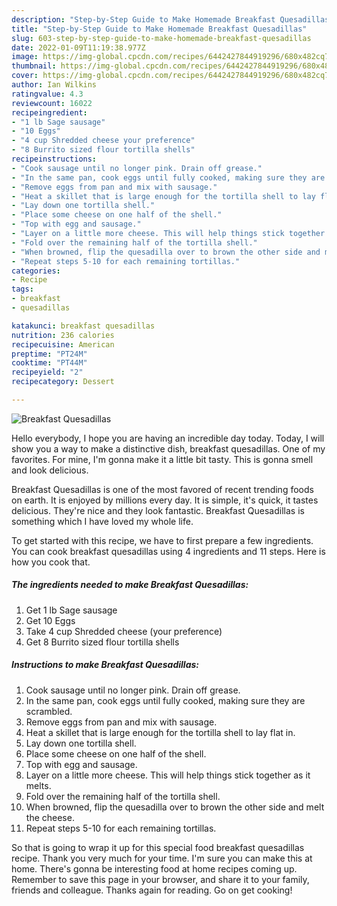 ```yaml
---
description: "Step-by-Step Guide to Make Homemade Breakfast Quesadillas"
title: "Step-by-Step Guide to Make Homemade Breakfast Quesadillas"
slug: 603-step-by-step-guide-to-make-homemade-breakfast-quesadillas
date: 2022-01-09T11:19:38.977Z
image: https://img-global.cpcdn.com/recipes/6442427844919296/680x482cq70/breakfast-quesadillas-recipe-main-photo.jpg
thumbnail: https://img-global.cpcdn.com/recipes/6442427844919296/680x482cq70/breakfast-quesadillas-recipe-main-photo.jpg
cover: https://img-global.cpcdn.com/recipes/6442427844919296/680x482cq70/breakfast-quesadillas-recipe-main-photo.jpg
author: Ian Wilkins
ratingvalue: 4.3
reviewcount: 16022
recipeingredient:
- "1 lb Sage sausage"
- "10 Eggs"
- "4 cup Shredded cheese your preference"
- "8 Burrito sized flour tortilla shells"
recipeinstructions:
- "Cook sausage until no longer pink. Drain off grease."
- "In the same pan, cook eggs until fully cooked, making sure they are scrambled."
- "Remove eggs from pan and mix with sausage."
- "Heat a skillet that is large enough for the tortilla shell to lay flat in."
- "Lay down one tortilla shell."
- "Place some cheese on one half of the shell."
- "Top with egg and sausage."
- "Layer on a little more cheese. This will help things stick together as it melts."
- "Fold over the remaining half of the tortilla shell."
- "When browned, flip the quesadilla over to brown the other side and melt the cheese."
- "Repeat steps 5-10 for each remaining tortillas."
categories:
- Recipe
tags:
- breakfast
- quesadillas

katakunci: breakfast quesadillas 
nutrition: 236 calories
recipecuisine: American
preptime: "PT24M"
cooktime: "PT44M"
recipeyield: "2"
recipecategory: Dessert

---
```



![Breakfast Quesadillas](https://img-global.cpcdn.com/recipes/6442427844919296/680x482cq70/breakfast-quesadillas-recipe-main-photo.jpg)

Hello everybody, I hope you are having an incredible day today. Today, I will show you a way to make a distinctive dish, breakfast quesadillas. One of my favorites. For mine, I'm gonna make it a little bit tasty. This is gonna smell and look delicious.

Breakfast Quesadillas is one of the most favored of recent trending foods on earth. It is enjoyed by millions every day. It is simple, it's quick, it tastes delicious. They're nice and they look fantastic. Breakfast Quesadillas is something which I have loved my whole life.




To get started with this recipe, we have to first prepare a few ingredients. You can cook breakfast quesadillas using 4 ingredients and 11 steps. Here is how you cook that.

<!--inarticleads1-->

##### The ingredients needed to make Breakfast Quesadillas:

1. Get 1 lb Sage sausage
1. Get 10 Eggs
1. Take 4 cup Shredded cheese (your preference)
1. Get 8 Burrito sized flour tortilla shells




<!--inarticleads2-->

##### Instructions to make Breakfast Quesadillas:

1. Cook sausage until no longer pink. Drain off grease.
1. In the same pan, cook eggs until fully cooked, making sure they are scrambled.
1. Remove eggs from pan and mix with sausage.
1. Heat a skillet that is large enough for the tortilla shell to lay flat in.
1. Lay down one tortilla shell.
1. Place some cheese on one half of the shell.
1. Top with egg and sausage.
1. Layer on a little more cheese. This will help things stick together as it melts.
1. Fold over the remaining half of the tortilla shell.
1. When browned, flip the quesadilla over to brown the other side and melt the cheese.
1. Repeat steps 5-10 for each remaining tortillas.




So that is going to wrap it up for this special food breakfast quesadillas recipe. Thank you very much for your time. I'm sure you can make this at home. There's gonna be interesting food at home recipes coming up. Remember to save this page in your browser, and share it to your family, friends and colleague. Thanks again for reading. Go on get cooking!

